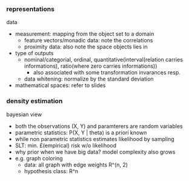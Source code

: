 ### representations

data
- measurement: mapping from the object set to a domain
  - feature vectors/monadic data: note the correlations
  - proximity data: also note the space objects lies in 
- type of outputs
  - nominal/categorial, ordinal, quantitative(interval(relation carries informations), ratio(where zero carries informations))
    - also associated with some transformation invarances resp.
  - data whitening: normalize by the standard deviation
- mathematical spaces: refer to slides

### density estimation

bayesian view
- both the observations (X, Y) and paramterers are random variables
- parametric statistics: P(X, Y | theta) is a priori known
- while non parametric statistics estimates likelihood by sampling
- SLT: min. £(empirical) risk w/o likelihood
- why prior when we have big data? model complexity also grows
- e.g. graph coloring
  - data: all graph with edge weights R^(n, 2)
  - hypothesis class: R^n